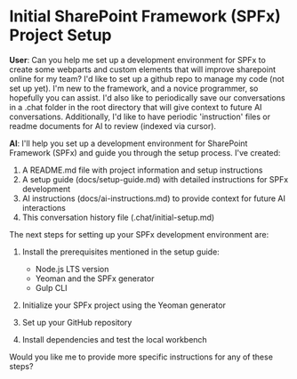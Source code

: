 # Initial SharePoint Framework (SPFx) Project Setup

**User**: Can you help me set up a development environment for SPFx to create some webparts and custom elements that will improve sharepoint online for my team? I'd like to set up a github repo to manage my code (not set up yet). I'm new to the framework, and a novice programmer, so hopefully you can assist. I'd also like to periodically save our conversations in a .chat folder in the root directory that will give context to future AI conversations. Additionally, I'd like to have periodic 'instruction' files or readme documents for AI to review (indexed via cursor).

**AI**: I'll help you set up a development environment for SharePoint Framework (SPFx) and guide you through the setup process. I've created:

1. A README.md file with project information and setup instructions
2. A setup guide (docs/setup-guide.md) with detailed instructions for SPFx development
3. AI instructions (docs/ai-instructions.md) to provide context for future AI interactions
4. This conversation history file (.chat/initial-setup.md)

The next steps for setting up your SPFx development environment are:

1. Install the prerequisites mentioned in the setup guide:
   - Node.js LTS version
   - Yeoman and the SPFx generator
   - Gulp CLI

2. Initialize your SPFx project using the Yeoman generator
3. Set up your GitHub repository
4. Install dependencies and test the local workbench

Would you like me to provide more specific instructions for any of these steps? 